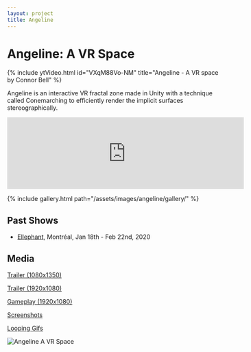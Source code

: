 ```yaml
---
layout: project
title: Angeline
---
```


<head>
<link rel="stylesheet" href="/assets/css/lite-yt-embed.css">
</head>

# Angeline: A VR Space

{% include ytVideo.html id="VXqM88Vo-NM" title="Angeline - A VR space by Connor Bell" %}

Angeline is an interactive VR fractal zone made in Unity with a technique called Conemarching to efficiently render the implicit surfaces stereographically. 

<iframe frameborder="0" src="https://itch.io/embed/711093?bg_color=000000&fg_color=eecefa&link_color=a75bfa&border_color=737373" width="552" height="167" class="max-w-full mb-6"><a href="https://connorbell.itch.io/angeline">Angeline by connor bell</a></iframe>

{% include gallery.html path="/assets/images/angeline/gallery/" %}

## Past Shows

* [Ellephant](https://ellephant.org/), Montréal, Jan 18th - Feb 22nd, 2020 

## Media

[Trailer (1080x1350)](https://drive.google.com/open?id=1aOac2bIftzuN_qYiPAyAG06pu_FkvFZ2)

[Trailer (1920x1080)](https://drive.google.com/open?id=1ffn04WVPAuNCavnzTgRpIix3yQZLi8_5)

[Gameplay (1920x1080)](https://drive.google.com/open?id=1dEmpLjrmHor2T-FhgG3-9nHwEqhullnR)

[Screenshots](https://drive.google.com/open?id=1lsrJF76KuRgHAT1YJcf6TkZxiqH-9Du7)

[Looping Gifs](https://drive.google.com/open?id=1boYdVdnJXn6Q664TWTHLO2hUJCQqLUf7)

![Angeline A VR Space](/assets/images/angeline/angeline.gif)

<script src="/assets/js/lightbox-gallery.js"></script>
<script src="/assets/js/lite-yt-embed.js"></script>